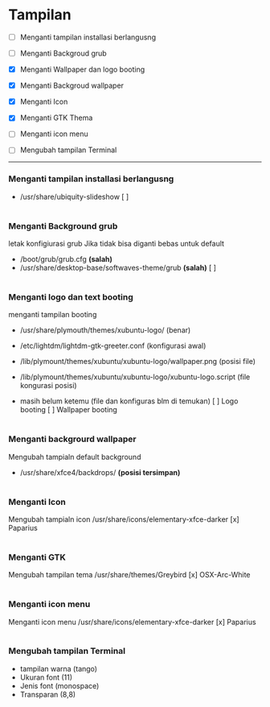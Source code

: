 # Tampilan

- [ ] Menganti tampilan installasi berlangusng
- [ ] Menganti Backgroud grub			
- [x] Menganti Wallpaper dan logo booting
- [x] Menganti Backgroud wallpaper
- [x] Menganti Icon		
- [x] Menganti GTK Thema				
- [ ] Menganti icon menu
- [ ] Mengubah tampilan Terminal


--------------------------------------------------------------------------------------------------------------------


### Menganti tampilan installasi berlangusng
* /usr/share/ubiquity-slideshow
[ ]
<br><br>

### Menganti Background grub
letak konfigiurasi grub
Jika tidak bisa diganti bebas untuk default
* /boot/grub/grub.cfg <b>(salah)</b>
* /usr/share/desktop-base/softwaves-theme/grub <b>(salah)</b>
[ ]
<br><br>

### Menganti logo dan text booting
menganti tampilan booting
* /usr/share/plymouth/themes/xubuntu-logo/ (benar)
* /etc/lightdm/lightdm-gtk-greeter.conf (konfigurasi awal)
* /lib/plymount/themes/xubuntu/xubuntu-logo/wallpaper.png (posisi file)
* /lib/plymount/themes/xubuntu/xubuntu-logo/xubuntu-logo.script (file kongurasi posisi)

* masih belum ketemu (file dan konfiguras blm di temukan)
[ ] Logo booting
[ ] Wallpaper booting
<br><br>

### Menganti backgrourd wallpaper
Mengubah tampialn default background
* /usr/share/xfce4/backdrops/ <b>(posisi tersimpan)</b>
<br><br>

### Menganti Icon
Mengubah tampialn icon
/usr/share/icons/elementary-xfce-darker
[x] Paparius
<br><br>

### Menganti GTK
Mengubah tampilan tema
/usr/share/themes/Greybird
[x] OSX-Arc-White
<br><br>

### Menganti icon menu
Menganti icon menu
/usr/share/icons/elementary-xfce-darker
[x] Paparius
<br><br>

### Mengubah tampilan Terminal
 * tampilan warna (tango)
 * Ukuran font (11)
 * Jenis font (monospace)
 * Transparan (8,8)
